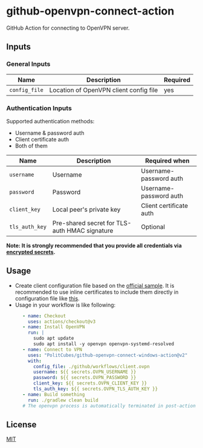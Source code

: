 # github-openvpn-connect-action

GitHub Action for connecting to OpenVPN server.

## Inputs

### General Inputs

| Name          | Description                            | Required |
|---------------|----------------------------------------|----------|
| `config_file` | Location of OpenVPN client config file | yes      |

### Authentication Inputs

Supported authentication methods:

- Username & password auth
- Client certificate auth
- Both of them

| Name           | Description                                   | Required when           | 
|----------------|-----------------------------------------------|-------------------------|
| `username`     | Username                                      | Username-password auth  |
| `password`     | Password                                      | Username-password auth  |
| `client_key`   | Local peer's private key                      | Client certificate auth |
| `tls_auth_key` | Pre-shared secret for TLS-auth HMAC signature | Optional                |

**Note: It is strongly recommended that you provide all credentials
via [encrypted secrets](https://docs.github.com/en/actions/security-guides/encrypted-secrets).**

## Usage

- Create client configuration file based on
  the [official sample](https://github.com/OpenVPN/openvpn/blob/master/sample/sample-config-files/client.conf). It is
  recommended to use inline certificates to include them directly in configuration file
  like [this](https://github.com/kota65535/github-openvpn-connect-action/tree/master/.github/workflows/client.ovpn).
- Usage in your workflow is like following:

```yaml
      - name: Checkout
        uses: actions/checkout@v3
      - name: Install OpenVPN
        run: |
          sudo apt update
          sudo apt install -y openvpn openvpn-systemd-resolved
      - name: Connect to VPN
        uses: "PolitCubes/github-openvpn-connect-windows-action@v2"
        with:
          config_file: ./github/workflows/client.ovpn
          username: ${{ secrets.OVPN_USERNAME }}
          password: ${{ secrets.OVPN_PASSWORD }}
          client_key: ${{ secrets.OVPN_CLIENT_KEY }}
          tls_auth_key: ${{ secrets.OVPN_TLS_AUTH_KEY }}
      - name: Build something
        run: ./gradlew clean build
      # The openvpn process is automatically terminated in post-action phase
```

## License

[MIT](LICENSE)
